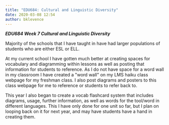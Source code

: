 ```yaml
---
title: "EDU684: Cultural and Linguistic Diversity"
date: 2020-03-08 12:54
author: bklevence
---
```


***EDU684 Week 7 Cultural and Linguistic Diversity***






Majority of the schools that I have taught in have had larger populations of students who are either ESL or ELL.

At my current school I have gotten much better at creating spaces for vocabulary and diagramming within lessons as well as posting that information for students to reference. As I do not have space for a word wall in my classroom I have created a "word wall" on my LMS haiku class webpage for my freshman class. I also post diagrams and posters to this class webpage for me to reference or students to refer back to.

This year I also began to create a vocab flashcard system that includes diagrams, usage, further information, as well as words for the tool/word in different languages. This I have only done for one unit so far, but I plan on looping back on it for next year, and may have students have a hand in creating them.
